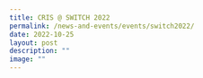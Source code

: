 ```yaml
---
title: CRIS @ SWITCH 2022
permalink: /news-and-events/events/switch2022/
date: 2022-10-25
layout: post
description: ""
image: ""
---
```

